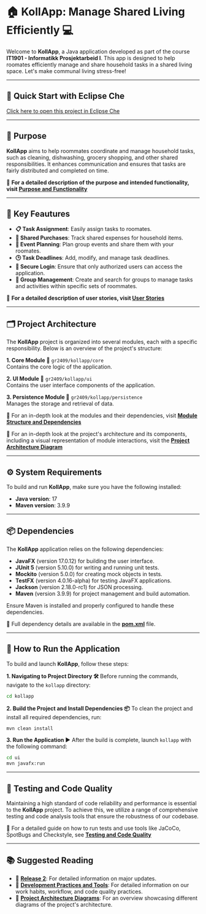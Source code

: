 # **🏠 KollApp: Manage Shared Living Efficiently 💻**

Welcome to **KollApp**, a Java application developed as part of the course **IT1901 - Informatikk Prosjektarbeid I**. This app is designed to help roomates efficiently manage and share household tasks in a shared living space. Let's make communal living stress-free!

---

## **🚀 Quick Start with Eclipse Che**

[Click here to open this project in Eclipse Che](https://che.stud.ntnu.no/#https://gitlab.stud.idi.ntnu.no/it1901/groups-2024/gr2409/gr2409/-/tree/master?ref_type=heads?new)

---

## **🎯 Purpose**

**KollApp** aims to help roommates coordinate and manage household tasks, such as cleaning, dishwashing, grocery shopping, and other shared responsibilities. It enhances communication and ensures that tasks are fairly distributed and completed on time.

📖 **For a detailed description of the purpose and intended functionality, visit [Purpose and Functionality](docs/purpose.md)**

---

## **🔑 Key Feautures**

- **📋 Task Assignment**: Easily assign tasks to roomates.
- **🛒 Shared Purchases**: Track shared expenses for household items.
- **📅 Event Planning**: Plan group events and share them with your roomates.
- **🕒 Task Deadlines**: Add, modify, and manage task deadlines.
- **🔐 Secure Login**: Ensure that only authorized users can access the application.
- **👥 Group Management**: Create and search for groups to manage tasks and activities within specific sets of roommates.

📖 **For a detailed description of user stories, visit [User Stories](docs/user_stories.md)**

---

## **🗂️ Project Architecture**

The **KollApp** project is organized into several modules, each with a specific responsibility. Below is an overview of the project's structure:

**1. Core Module 📂**
  `gr2409/kollapp/core`  
  Contains the core logic of the application.

**2. UI Module 📂**
  `gr2409/kollapp/ui`  
  Contains the user interface components of the application.

**3. Persistence Module 📂**
  `gr2409/kollapp/persistence`  
  Manages the storage and retrieval of data.

📖 For an in-depth look at the modules and their dependencies, visit **[Module Structure and Dependencies](docs/release2/module_structure_and_dependencies.md)**

📖 For an in-depth look at the project's architecture and its components, including a visual representation of module interactions, visit the **[Project Architecture Diagram](/docs/release2/architecture_diagrams.md)**

---

## **⚙️ System Requirements**

To build and run **KollApp**, make sure you have the following installed:

- **Java version**: 17
- **Maven version**: 3.9.9

---

## **📦 Dependencies**

The **KollApp** application relies on the following dependencies:

- **JavaFX** (version 17.0.12) for building the user interface.
- **JUnit 5** (version 5.10.0) for writing and running unit tests.
- **Mockito** (version 5.0.0) for creating mock objects in tests.
- **TestFX** (version 4.0.16-alpha) for testing JavaFX applications.
- **Jackson** (version 2.18.0-rc1) for JSON processing.
- **Maven** (version 3.9.9) for project management and build automation.

Ensure Maven is installed and properly configured to handle these dependencies.

📖 Full dependency details are available in the **[pom.xml](kollapp/pom.xml)** file.

---

## **🚀 How to Run the Application**

To build and launch **KollApp**, follow these steps:

**1. Navigating to Project Directory 🛠️**
   Before running the commands, navigate to the `kollapp` directory:

   ```sh
   cd kollapp
   ```

**2. Build the Project and Install Dependencies 📦**
    To clean the project and install all required dependencies, run:

   ```sh
   mvn clean install
   ```

**3. Run the Application ▶️**
    After the build is complete, launch `kollapp` with the following command:

   ```sh
   cd ui
   mvn javafx:run
   ```

---

## **🧪 Testing and Code Quality**

Maintaining a high standard of code reliability and performance is essential to the  **KollApp** project. To achieve this, we utilize a range of comprehensive testing and code analysis tools that ensure the robustness of our codebase.

📖 For a detailed guide on how to run tests and use tools like JaCoCo, SpotBugs and Checkstyle, see **[Testing and Code Quality](docs/testing_and_code_quality.md)**

---

## 📚 Suggested Reading

- 📖 **[Release 2](/docs/release2/release2_updates.md)**: For detailed information on major updates.
- 📖 **[Development Practices and Tools](/docs/release2/development_practices_and_code_quality.md)**: For detailed information on our work habits, workflow, and code quality practices.
- 📖 **[Project Architecture Diagrams](docs/release2/architecture_diagrams.md)**: For an overview showcasing different diagrams of the project's architecture.

